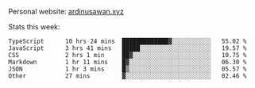 Personal website: [ardinusawan.xyz](https://ardinusawan.xyz)

Stats this week:
<!--START_SECTION:waka-->

```text
TypeScript      10 hrs 24 mins  █████████████▓░░░░░░░░░░░   55.02 %
JavaScript      3 hrs 41 mins   █████░░░░░░░░░░░░░░░░░░░░   19.57 %
CSS             2 hrs 1 min     ██▓░░░░░░░░░░░░░░░░░░░░░░   10.75 %
Markdown        1 hr 11 mins    █▓░░░░░░░░░░░░░░░░░░░░░░░   06.30 %
JSON            1 hr 3 mins     █▒░░░░░░░░░░░░░░░░░░░░░░░   05.57 %
Other           27 mins         ▓░░░░░░░░░░░░░░░░░░░░░░░░   02.46 %
```

<!--END_SECTION:waka-->
